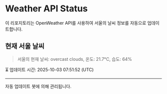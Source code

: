 
# Weather API Status

이 리포지토리는 OpenWeather API를 사용하여 서울의 날씨 정보를 자동으로 업데이트합니다.

## 현재 서울 날씨
> 서울의 현재 날씨: overcast clouds, 온도: 21.7°C, 습도: 64%

⏳ 업데이트 시간: 2025-10-03 07:51:52 (UTC)

---
자동 업데이트 봇에 의해 관리됩니다.
